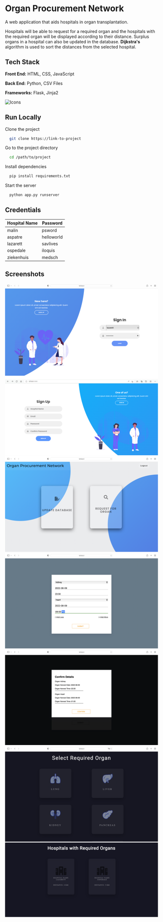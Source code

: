 
# Organ Procurement Network

A web application that aids hospitals in organ transplantation.  

Hospitals will be able to request for a required organ and the hospitals with the required organ will be displayed according to their distance.  Surplus organs in a hospital can also be updated in the database. **Dijkstra's** algorithm is used to sort the distances from the selected hospital.
## Tech Stack

**Front End:** HTML, CSS, JavaScript

**Back End:** Python, CSV Files

**Frameworks:** Flask, Jinja2




![Icons](https://skills.thijs.gg/icons?i=html,js,css,python)

## Run Locally

Clone the project

```bash
  git clone https://link-to-project
```

Go to the project directory

```bash
  cd /path/to/project
```

Install dependencies

```bash
  pip install requirements.txt
```

Start the server

```bash
  python app.py runserver
```


## Credentials 
| Hospital Name | Password |
| ----------- | ----------- |
| malin       | psword       |
| aspatre   | helloworld        |
| lazarett   | savlives        |
| ospedale   | iloquis        |
| ziekenhuis     | medsch        |




## Screenshots
![SignIn Page](screenshots/img1.png)
![SignUp Page](screenshots/img2.png)
![Home Page](screenshots/img3.png)
![Update Page](screenshots/img4.png)
![Confirmation of Update Page](screenshots/img5.png)
![Request Page](screenshots/img6.png)
![Results Page](screenshots/img7.png)


